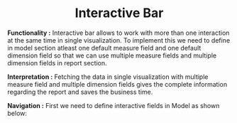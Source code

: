 <h1><center>Interactive Bar</center> </h1>

**Functionality :**  Interactive bar allows to work with more than one interaction at the same time in single visualization. To implement this we need to define in model section atleast one default measure field and one default dimension field so that we can use multiple measure fields and multiple dimension fields in report section.

  

**Interpretation :** Fetching the data in single visualization with multiple measure field and multiple dimension fields gives the complete information regarding the report and saves the business time.

  

**Navigation :** First we need to define interactive fields in Model as shown below:

<!--stackedit_data:
eyJoaXN0b3J5IjpbNTQyMTAzNTM0XX0=
-->